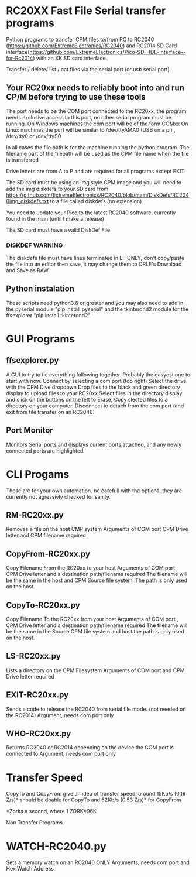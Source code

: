 # RC20XX Fast File Serial transfer programs
Python programs to transfer CPM files to/from PC to RC2040 (https://github.com/ExtremeElectronics/RC2040) and RC2014 SD Card interface(https://github.com/ExtremeElectronics/Pico-SD--IDE-interface--for-Rc2014) with an XK SD card interface.

Transfer / delete/ list / cat files via the serial port (or usb serial port) 

## Your RC20xx needs to reliably boot into and run CP/M before trying to use these tools

The port needs to be the COM port connected to the RC20xx, the program needs exclusive access to this port, no other serial program must be running.
On Windows machines the com port will be of the form COMxx 
On Linux machines the port will be similar to /dev/ttyAMA0 (USB on a pi) , /dev/tty0 or /dev/ttyS0  

In all cases the file path is for the machine running the python program. 
The filename part of the filepath will be used as the CPM file name when the file is transferred

Drive letters are from A to P and are required for all programs except EXIT

The SD card must be using an img style CPM image and you will need to add the img diskdefs to your SD card from https://github.com/ExtremeElectronics/RC2040/blob/main/DiskDefs/RC2040img_diskdefs.txt to a file called diskdefs (no extension)

You need to update your Pico to the latest RC2040 software, currently found in the main (until I make a release)

The SD card must have a valid DiskDef File
### DISKDEF WARNING ###
The diskdefs file must have lines terminated in LF ONLY, don't copy/paste the file into an editor then save, it may change them to CRLF's 
Download and Save as RAW

## Python instalation

These scripts need python3.6 or greater and you may also need to add in the pyserial module "pip install pyserial"
and the tkinterdnd2 module for the ffsexplorer "pip install tkinterdnd2"

# GUI Programs

## ffsexplorer.py
A GUI to try to tie everything following together. Probably the easyest one to start with now.
Connect by selecting a com port (top right)
Select the drive with the CPM Dive dropdown
Drop files to the black and green directory display to upload files to your RC20xx
Select files in the directory display and click on the buttons on the left to Erase, Copy slected files to a directory on your computer.
Disconnect to detach from the com port (and exit from file transfer on an RC2040) 

## Port Monitor
Monitors Serial ports and displays current ports attached, and any newly connected ports are highlighted.

# CLI Progams
These are for your own automation. be carefull with the options, they are currently not agressivly checked for sanity. 

## RM-RC20xx.py
Removes a file on the host CMP system 
Arguments of COM port CPM Drive letter and CPM filename required

## CopyFrom-RC20xx.py
Copy Filename From the RC20xx to your host 
Arguments of  COM port , CPM Drive letter and a destination path/filename required
The filename will be the same in the host and CPM Source file system.
The path is only used on the host.

## CopyTo-RC20xx.py
Copy Filename To the RC20xx from your host 
Arguments of COM port , CPM Drive letter and a destination path/filename required
The filename will be the same in the Source CPM file system and host 
the path is only used on the host.

## LS-RC20xx.py
Lists a directory on the CPM Filesystem 
Arguments of COM port and CPM Drive letter required

## EXIT-RC20xx.py
Sends a code to release the RC2040 from serial file mode. (not needed on the RC2014)
Argument, needs com port only 

## WHO-RC20xx.py
Returns RC2040 or RC2014 depending on the device the COM port is connected to
Argument, needs com port only 

# Transfer Speed
CopyTo and CopyFrom give an idea of transfer speed. 
around 15Kb/s (0.16 Z/s)* should be doable for CopyTo 
and 52Kb/s (0.53 Z/s)* for CopyFrom

*Zorks a second, where 1 ZORK=96K

Non Transfer Programs.

# WATCH-RC2040.py
Sets a memory watch on an RC2040 ONLY
Arguments, needs com port and Hex Watch Address
